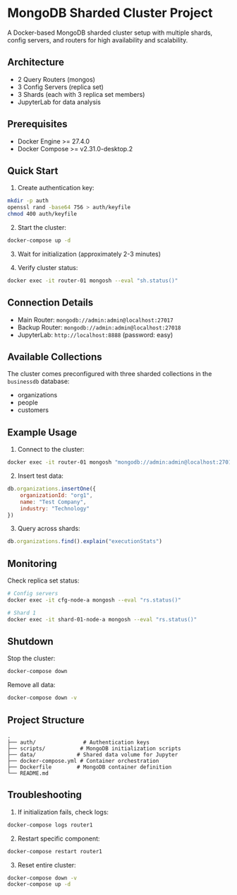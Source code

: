 # MongoDB Sharded Cluster Project

A Docker-based MongoDB sharded cluster setup with multiple shards, config servers, and routers for high availability and scalability.

## Architecture

- 2 Query Routers (mongos)
- 3 Config Servers (replica set)
- 3 Shards (each with 3 replica set members)
- JupyterLab for data analysis

## Prerequisites

- Docker Engine >= 27.4.0
- Docker Compose >= v2.31.0-desktop.2

## Quick Start

1. Create authentication key:
```bash
mkdir -p auth
openssl rand -base64 756 > auth/keyfile
chmod 400 auth/keyfile
```

2. Start the cluster:
```bash
docker-compose up -d
```

3. Wait for initialization (approximately 2-3 minutes)

4. Verify cluster status:
```bash
docker exec -it router-01 mongosh --eval "sh.status()"
```

## Connection Details

- Main Router: `mongodb://admin:admin@localhost:27017`
- Backup Router: `mongodb://admin:admin@localhost:27018`
- JupyterLab: `http://localhost:8888` (password: easy)

## Available Collections

The cluster comes preconfigured with three sharded collections in the `businessdb` database:
- organizations
- people
- customers

## Example Usage

1. Connect to the cluster:
```bash
docker exec -it router-01 mongosh "mongodb://admin:admin@localhost:27017/businessdb"
```

2. Insert test data:
```javascript
db.organizations.insertOne({
    organizationId: "org1",
    name: "Test Company",
    industry: "Technology"
})
```

3. Query across shards:
```javascript
db.organizations.find().explain("executionStats")
```

## Monitoring

Check replica set status:
```bash
# Config servers
docker exec -it cfg-node-a mongosh --eval "rs.status()"

# Shard 1
docker exec -it shard-01-node-a mongosh --eval "rs.status()"
```

## Shutdown

Stop the cluster:
```bash
docker-compose down
```

Remove all data:
```bash
docker-compose down -v
```

## Project Structure

```
.
├── auth/               # Authentication keys
├── scripts/           # MongoDB initialization scripts
├── data/             # Shared data volume for Jupyter
├── docker-compose.yml # Container orchestration
├── Dockerfile        # MongoDB container definition
└── README.md
```

## Troubleshooting

1. If initialization fails, check logs:
```bash
docker-compose logs router1
```

2. Restart specific component:
```bash
docker-compose restart router1
```

3. Reset entire cluster:
```bash
docker-compose down -v
docker-compose up -d
```
